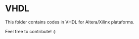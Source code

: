 # VHDL


This folder contains codes in VHDL for Altera/Xilinx plataforms.

Feel free to contribute! :) 
